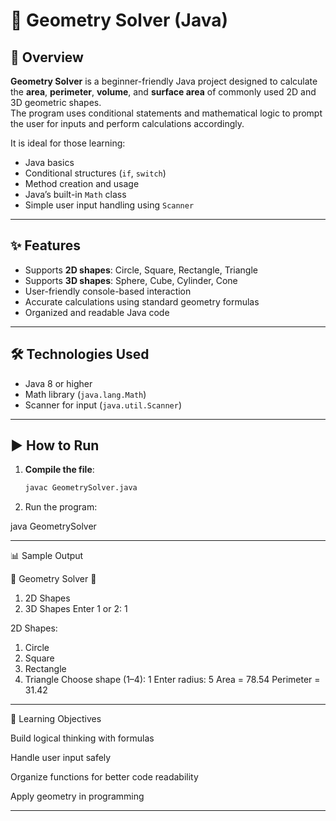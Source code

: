 # 📐 Geometry Solver (Java)

## 🧾 Overview

**Geometry Solver** is a beginner-friendly Java project designed to calculate the **area**, **perimeter**, **volume**, and **surface area** of commonly used 2D and 3D geometric shapes.  
The program uses conditional statements and mathematical logic to prompt the user for inputs and perform calculations accordingly.

It is ideal for those learning:
- Java basics
- Conditional structures (`if`, `switch`)
- Method creation and usage
- Java’s built-in `Math` class
- Simple user input handling using `Scanner`

---

## ✨ Features

- Supports **2D shapes**: Circle, Square, Rectangle, Triangle
- Supports **3D shapes**: Sphere, Cube, Cylinder, Cone
- User-friendly console-based interaction
- Accurate calculations using standard geometry formulas
- Organized and readable Java code

---

## 🛠 Technologies Used

- Java 8 or higher
- Math library (`java.lang.Math`)
- Scanner for input (`java.util.Scanner`)

---

## ▶️ How to Run

1. **Compile the file**:
   ```bash
   javac GeometrySolver.java

2. Run the program:

java GeometrySolver

---

📊 Sample Output

📐 Geometry Solver 📐
1. 2D Shapes
2. 3D Shapes
Enter 1 or 2: 1

2D Shapes:
1. Circle
2. Square
3. Rectangle
4. Triangle
Choose shape (1–4): 1
Enter radius: 5
Area = 78.54
Perimeter = 31.42


---

🧠 Learning Objectives

Build logical thinking with formulas

Handle user input safely

Organize functions for better code readability

Apply geometry in programming

___

